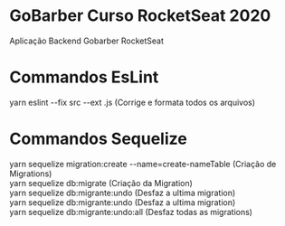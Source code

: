 # GoBarber Curso RocketSeat  2020
Aplicação Backend Gobarber RocketSeat

# Commandos EsLint
yarn eslint --fix src --ext .js (Corrige e formata todos os arquivos)

# Commandos Sequelize
yarn sequelize migration:create --name=create-nameTable (Criação de Migrations)  
yarn sequelize db:migrate (Criação da Migration)  
yarn sequelize db:migrante:undo (Desfaz a ultima migration)    
yarn sequelize db:migrante:undo (Desfaz a ultima migration)  
yarn sequelize db:migrante:undo:all (Desfaz todas as migrations)
